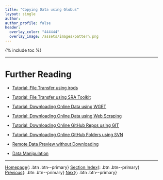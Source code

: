 ```yaml
---
title: "Copying Data using Globus"
layout: single
author:
author_profile: false
header:
  overlay_color: "444444"
  overlay_image: /assets/images/pattern.png
---
```


{% include toc %}









___
# Further Reading
* [Tutorial: File Transfer using irods](01A-3-tutorial-transfer-irods)
* [Tutorial: File Transfer using SRA Toolkit](01A-4-tutorial-transfer-sra)
* [Tutorial: Downloading Online Data using WGET](01A-5-tutorial-download-wget)
* [Tutorial: Downloading Online Data using Web Scraping](01A-6-tutorial-download-web-scraping)
* [Tutorial: Downloading Online GitHub Repos using GIT](01A-7-tutorial-download-github-repos-git)
* [Tutorial: Downloading Online GitHub Folders using SVN](01A-8-tutorial-download-github-folders-svn)

* [Remote Data Preview without Downloading](01B-0-remote-data-preview)
* [Data Manipulation](02-data-manipulation)


___

[Homepage](../index.md){: .btn  .btn--primary}
[Section Index](00-DataParsing-LandingPage){: .btn  .btn--primary}
[Previous](01A-1-tutorial-copy-ssh){: .btn  .btn--primary}
[Next](01A-3-tutorial-transfer-irods){: .btn  .btn--primary}
